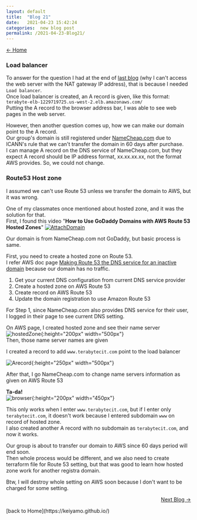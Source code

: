 ```yaml
---
layout: default
title:  "Blog 21"
date:   2021-04-23 15:42:24
categories:  new blog post
permalink: /2021-04-23-Blog21/
---
```

[<- Home](https://keiyamo.github.io/) 

### Load balancer
To answer for the question I had at the end of [last blog](/2021-04-16-Blog20/) (why I can't access the web server with the NAT gateway IP address), that is because I needed `Load balancer`.   
Once load balancer is created, an A record is given, like this format:  
`terabyte-elb-1229719725.us-west-2.elb.amazonaws.com/`  
Putting the A record to the browser address bar, I was able to see web pages in the web server.  

However, then another question comes up, how we can make our domain point to the A record.  
Our group's domain is still registered under [NameCheap.com](https://www.namecheap.com/) due to ICANN's rule that we can't transfer the domain in 60 days after purchase.  
I can manage A record on the DNS service of NameCheap.com, but they expect A record should be IP address format, xx.xx.xx.xx, not the format AWS provides. So, we could not change.   

### Route53 Host zone
I assumed we can't use Route 53 unless we transfer the domain to AWS, but it was wrong.  

One of my classmates once mentioned about hosted zone, and it was the solution for that.  
First, I found this video "**How to Use GoDaddy Domains with AWS Route 53 Hosted Zones**"
[![AttachDomain](http://i3.ytimg.com/vi/zFuluVTsF14/hqdefault.jpg)](https://www.youtube.com/watch?v=zFuluVTsF140)

Our domain is from NameCheap.com not GoDaddy, but basic process is same.  

First, you need to create a hosted zone on Route 53.  
I refer AWS doc page [Making Route 53 the DNS service for an inactive domain](https://docs.aws.amazon.com/Route53/latest/DeveloperGuide/migrate-dns-domain-inactive.html#migrate-dns-get-zone-file-domain-inactive) because our domain has no traffic.   

1. Get your current DNS configuration from current DNS service provider 
2. Create a hosted zone on AWS Route 53
3. Create record on AWS Route 53
4. Update the domain registration to use Amazon Route 53

For Step 1, since NameCheap.com also provides DNS service for their user, I logged in their page to see current DNS setting.  

On AWS page, I created hosted zone and see their name server 
![hostedZone](https://user-images.githubusercontent.com/69828773/115947792-fb119480-a47e-11eb-864f-d8a2039e508c.png){:height="200px" width="500px"}  
Then, those name server names are given  

I created a record to add `www.terabytecit.com` point to the load balancer


![Arecord](https://user-images.githubusercontent.com/69828773/115947588-8ab64380-a47d-11eb-80ce-9e69404faee0.png){:height="250px" width="500px"}   

After that, I go NameCheap.com to change name servers information as given on AWS Route 53  


**Ta-da!**  
![browser](https://user-images.githubusercontent.com/69828773/115947781-ea611e80-a47e-11eb-908a-62890a2883b4.png){:height="200px" width="450px"} 

This only works when I enter `www.terabytecit.com`, but if I enter only `terabytecit.com`, it doesn't work because I entered subdomain `www` on record of hosted zone.  
I also created another A record with no subdomain as `terabytecit.com`, and now it works.  
 

Our group is about to transfer our domain to AWS since 60 days period will end soon.  
Then whole process would be different, and we also need to create terraform file for Route 53 setting, but that was good to learn how hosted zone work for another registra domain.  

Btw, I will destroy whole setting on AWS soon because I don't want to be charged for some setting.  



<p style="text-align:right;"><a href="/2021-04-30-Blog22/">Next Blog -></a></p>
[back to Home](https://keiyamo.github.io/)





